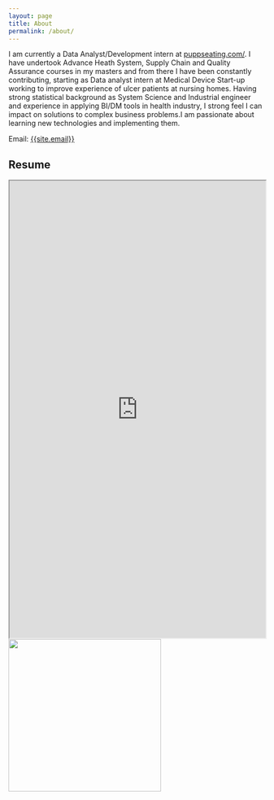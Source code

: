 ```yaml
---
layout: page
title: About
permalink: /about/
---
```

<p>
I am currently a Data Analyst/Development intern at <a href="https://puppseating.com/" target="_blank">puppseating.com/</a>. I have undertook Advance Heath System, Supply Chain and Quality Assurance courses in my masters and from there I have been constantly contributing, starting as Data analyst intern at Medical Device Start-up working to improve experience of ulcer patients at nursing homes. Having strong statistical background as System Science and Industrial engineer and experience in applying BI/DM tools in health industry, I strong feel I can impact on solutions to complex business problems.I am passionate about learning new technologies and implementing them. 
</p>

Email: <a href="mailto:{{site.email}}?Subject=From Blog Site:">{{site.email}}</a>

## Resume
<iframe src="https://drive.google.com/file/d/1xjCCs7yf8-KOZc3EzJErPxryGliwZPTj/preview" width="100%" height="900"></iframe>

<img src="https://media.giphy.com/media/l3q2GDh3wQqVWSiGY/giphy.gif" width="300" height="300" />
 

